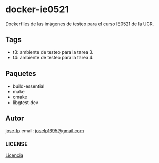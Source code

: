 # docker-ie0521
Dockerfiles de las imágenes de testeo para el curso IE0521 de la UCR.

## Tags
- t3: ambiente de testeo para la tarea 3. 
- t4: ambiente de testeo para la tarea 4.

## Paquetes
- build-essential
- make
- cmake
- libgtest-dev

## Autor
[jose-lp](https://github.com/jose-lp) 
email: joselp1695@gmail.com

### LICENSE
[Licencia](https://github.com/jose-lp/docker-ie0521/blob/master/LICENSE)
